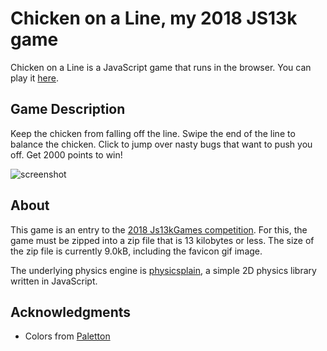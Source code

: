 # Chicken on a Line, my 2018 JS13k game

Chicken on a Line is a JavaScript game that runs in the browser. You can play it [here](https://hemartin.github.io/chickenonaline-js13k/).

## Game Description
Keep the chicken from falling off the line. Swipe the end of the line to balance the chicken. Click to jump over nasty bugs that want to push you off. Get 2000 points to win!

![screenshot](https://user-images.githubusercontent.com/344615/30339457-592f79ce-97ef-11e7-8226-cd85742643da.png)

## About
This game is an entry to the [2018 Js13kGames competition](http://2018.js13kgames.com/). For this, the game must be zipped into a zip file that is 13 kilobytes or less. The size of the zip file is currently 9.0kB, including the favicon gif image.

The underlying physics engine is [physicsplain](https://github.com/hemartin/physicsplain), a simple 2D physics library written in JavaScript.

## Acknowledgments
- Colors from [Paletton](http://paletton.com/#uid=c5C1f0z2Z0kaVz84jP27qHbeJtFiHpX)
